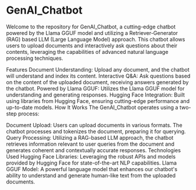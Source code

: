 # GenAI_Chatbot

Welcome to the repository for GenAI_Chatbot, a cutting-edge chatbot powered by the Llama GGUF model and utilizing a Retriever-Generator (RAG) based LLM (Large Language Model) approach. This chatbot allows users to upload documents and interactively ask questions about their contents, leveraging the capabilities of advanced natural language processing techniques.

Features
Document Understanding: Upload any document, and the chatbot will understand and index its content.
Interactive Q&A: Ask questions based on the content of the uploaded document, receiving answers generated by the chatbot.
Powered by Llama GGUF: Utilizes the Llama GGUF model for understanding and generating responses.
Hugging Face Integration: Built using libraries from Hugging Face, ensuring cutting-edge performance and up-to-date models.
How It Works
The GenAI_Chatbot operates using a two-step process:

Document Upload: Users can upload documents in various formats. The chatbot processes and tokenizes the document, preparing it for querying.
Query Processing: Utilizing a RAG-based LLM approach, the chatbot retrieves information relevant to user queries from the document and generates coherent and contextually accurate responses.
Technologies Used
Hugging Face Libraries: Leveraging the robust APIs and models provided by Hugging Face for state-of-the-art NLP capabilities.
Llama GGUF Model: A powerful language model that enhances our chatbot's ability to understand and generate human-like text from the uploaded documents.
